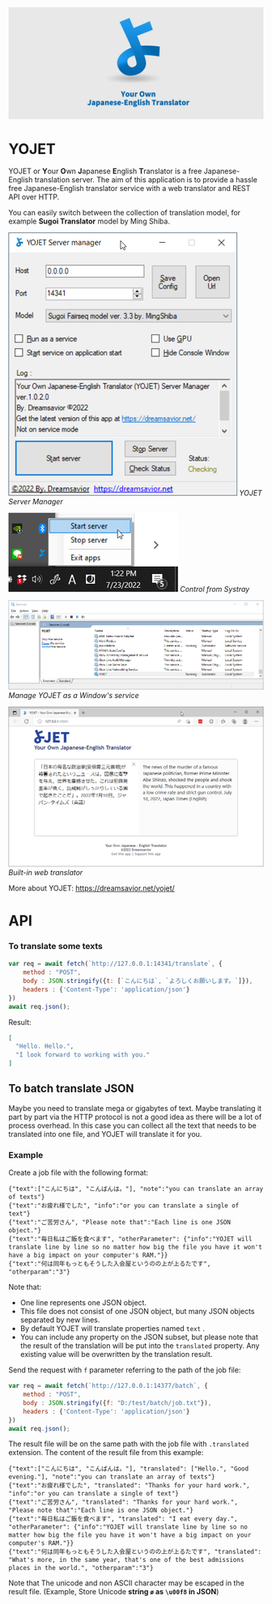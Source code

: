 ![YOJET Server](https://github.com/dreamsavior/yojet-server/blob/main/res/yojet-logo.png?raw=true)
# YOJET
YOJET or **Y**our **O**wn **J**apanese **E**nglish **T**ranslator  is a free Japanese-English translation server. The aim of this application is to provide a hassle free Japanese-English translator service with a web translator and  REST API over HTTP.

You can easily switch between the collection of translation model, for example **Sugoi Translator** model by Ming Shiba.

![YOJET Server Manager](https://github.com/dreamsavior/yojet-server/blob/main/res/YOJET-service-manager.png?raw=true)
*YOJET Server Manager*

![Control from Systray](https://github.com/dreamsavior/yojet-server/blob/main/res/systray.png?raw=true)
*Control from Systray*

![Manage YOJET as a Windows service](https://github.com/dreamsavior/yojet-server/blob/main/res/YOJET-windows-service.png?raw=true)
*Manage YOJET as a Window's service*

![Built-in web translator](https://github.com/dreamsavior/yojet-server/blob/main/res/YOJET-web-ui.png?raw=true)
*Built-in web translator*


More about YOJET:
https://dreamsavior.net/yojet/

# API
### To translate some texts
```javaScript
var req = await fetch(`http://127.0.0.1:14341/translate`, {
	method : "POST",
	body : JSON.stringify({t: [`こんにちは`, `よろしくお願いします。`]}),
	headers : {'Content-Type': 'application/json'}
})
await req.json();
```
Result:
```JSON
[
  "Hello. Hello.",
  "I look forward to working with you."
]
```

## To batch translate JSON
Maybe you need to translate mega or gigabytes of text. Maybe translating it part by part via the HTTP protocol is not a good idea as there will be a lot of process overhead.
In this case you can collect all the text that needs to be translated into one file, and YOJET will translate it for you.
### Example
Create a job file with the following format:
```
{"text":["こんにちは", "こんばんは。"], "note":"you can translate an array of texts"}
{"text":"お疲れ様でした", "info":"or you can translate a single of text"}
{"text":"ご苦労さん", "Please note that":"Each line is one JSON object."}
{"text":"毎日私はご飯を食べます", "otherParameter": {"info":"YOJET will translate line by line so no matter how big the file you have it won't have a big impact on your computer's RAM."}}
{"text":"何は同年もっともそうした入会屋というのの上が上るたです", "otherparam":"3"}
```
Note that:

 - One line represents one JSON object.
 - This file does not consist of one JSON object, but many JSON objects separated by new lines.
 - By default YOJET will translate properties named `text` .
 - You can include any property on the JSON subset, but please note that the result of the translation will be put into the `translated` property. Any existing value will be overwritten by the translation result.

Send the request with `f` parameter referring to the path of the job file:
```javaScript
var req = await fetch(`http://127.0.0.1:14377/batch`, {
	method : "POST",
	body : JSON.stringify({f: "D:/test/batch/job.txt"}),
	headers : {'Content-Type': 'application/json'}
})
await req.json();
```

The result file will be on the same path with the job file with `.translated` extension.
The content of the result file from this example:
```
{"text":["こんにちは", "こんばんは。"], "translated": ["Hello.", "Good evening."], "note":"you can translate an array of texts"}
{"text":"お疲れ様でした", "translated": "Thanks for your hard work.", "info":"or you can translate a single of text"}
{"text":"ご苦労さん", "translated": "Thanks for your hard work.", "Please note that":"Each line is one JSON object."}
{"text":"毎日私はご飯を食べます", "translated": "I eat every day.", "otherParameter": {"info":"YOJET will translate line by line so no matter how big the file you have it won't have a big impact on your computer's RAM."}}
{"text":"何は同年もっともそうした入会屋というのの上が上るたです", "translated": "What's more, in the same year, that's one of the best admissions places in the world.", "otherparam":"3"}
```
Note that
The unicode and non ASCII character may be escaped in the result file. (Example, Store Unicode **string  `ø`  as  `\u00f8`  in JSON**)